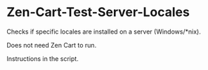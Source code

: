 # Zen-Cart-Test-Server-Locales
Checks if specific locales are installed on a server (Windows/*nix).

Does not need Zen Cart to run.

Instructions in the script.
